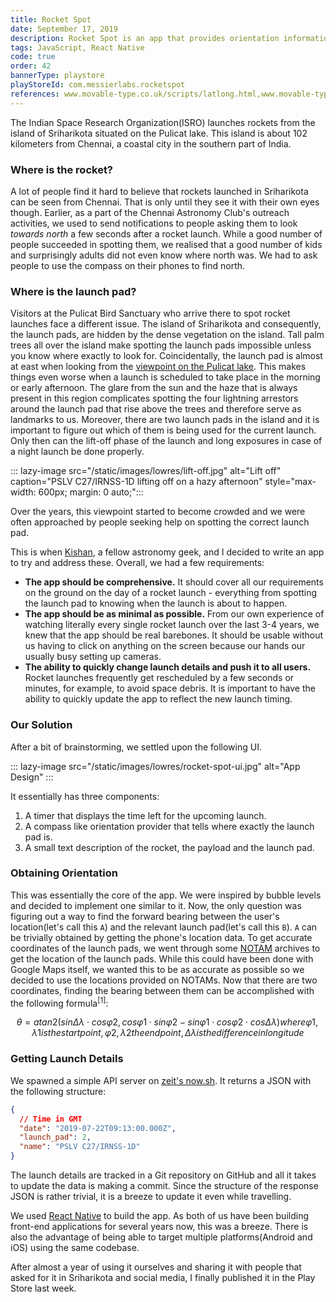 ```yaml
---
title: Rocket Spot
date: September 17, 2019
description: Rocket Spot is an app that provides orientation information based on your current location to spot rockets launched from Satish Dhawan Space Center, Sriharikota (SDSC-SHAR).
tags: JavaScript, React Native
code: true
order: 42
bannerType: playstore
playStoreId: com.messierlabs.rocketspot
references: www.movable-type.co.uk/scripts/latlong.html,www.movable-type.co.uk/scripts/latlong.html
---
```


The Indian Space Research Organization(ISRO) launches rockets from the island of
Sriharikota situated on the Pulicat lake. This island is about 102 kilometers from Chennai, a coastal city
in the southern part of India.

### **Where is the rocket?**

A lot of people find it hard to believe that rockets launched in Sriharikota can be seen from Chennai.
That is only until they see it with their own eyes though. Earlier, as a part of the Chennai Astronomy Club's outreach
activities, we used to send notifications to people asking them to look *towards north* a few seconds
after a rocket launch. While a good number of people succeeded in spotting them, we realised
that a good number of kids and surprisingly adults did not even know where north was. We had to ask people to use the compass
on their phones to find north.

### **Where is the launch pad?**

Visitors at the Pulicat Bird Sanctuary who arrive there to spot rocket launches face a different issue.
The island of Sriharikota and consequently, the launch pads, are hidden by the dense vegetation on the island.
Tall palm trees all over the island make spotting the launch pads impossible unless you know where exactly to
look for. Coincidentally, the launch pad is almost at east when looking from the
[viewpoint on the Pulicat lake](/seeing-indian-rocket-launches/).
This makes things even worse when a launch is scheduled to take place in the morning or early afternoon.
The glare from the sun and the haze that is always present in this region complicates spotting the four
lightning arrestors around the launch pad that rise above the trees and therefore serve as landmarks to us.
Moreover, there are two launch pads in the island and it is important to figure out which of them is being
used for the current launch. Only then can the lift-off phase of the launch and long exposures in case of
a night launch be done properly.

::: lazy-image src="/static/images/lowres/lift-off.jpg" alt="Lift off" caption="PSLV C27/IRNSS-1D lifting off on a hazy afternoon" style="max-width: 600px; margin: 0 auto;":::

Over the years, this viewpoint started to become crowded and we were often approached by people seeking
help on spotting the correct launch pad.

This is when [Kishan](https://twitter.com/heykishan), a fellow astronomy geek, and I decided to write an app
to try and address these. Overall, we had a few requirements:

* **The app should be comprehensive.** It should cover all our requirements on the ground on the day of
  a rocket launch - everything from spotting the launch pad to knowing when the launch is about to happen.
* **The app should be as minimal as possible.** From our own experience of watching literally every single
  rocket launch over the last 3-4 years, we knew that the app should be real barebones. It should be usable without
  us having to click on anything on the screen because our hands our usually busy setting up cameras.
* **The ability to quickly change launch details and push it to all users.** Rocket launches frequently get rescheduled by a few
  seconds or minutes, for example, to avoid space debris. It is important to have the ability to quickly update the app
  to reflect the new launch timing.

### **Our Solution**

After a bit of brainstorming, we settled upon the following UI.

::: lazy-image src="/static/images/lowres/rocket-spot-ui.jpg" alt="App Design" :::

It essentially has three components:

1) A timer that displays the time left for the upcoming launch.
2) A compass like orientation provider that tells where exactly the launch pad is.
3) A small text description of the rocket, the payload and the launch pad.

### **Obtaining Orientation**

This was essentially the core of the app. We were inspired by bubble levels and decided to implement one
similar to it. Now, the only question was figuring out a way to find the forward bearing between the user's
location(let's call this `A`) and the relevant launch pad(let's call this `B`). `A` can be trivially obtained
by getting the phone's location data. To get accurate coordinates of the launch pads, we went through some
[NOTAM](https://www.notams.faa.gov/dinsQueryWeb/) archives to get the location of the launch pads. While this
could have been done with Google Maps itself, we wanted this to be as accurate as possible so we decided to use
the locations provided on NOTAMs. Now that there are two coordinates, finding the bearing between them can be
accomplished with the following formula<sup>[1]</sup>:

```math
θ = atan2(sin Δλ ⋅ cos φ2, cos φ1 ⋅ sin φ2 − sin φ1 ⋅ cos φ2 ⋅ cos Δλ )

where φ1, λ1 is the start point, φ2, λ2 the end point, Δλ is the difference in longitude
```

### **Getting Launch Details**

We spawned a simple API server on [zeit's now.sh](https://zeit.co/home).
It returns a JSON with the following structure:

```json
{
  // Time in GMT
  "date": "2019-07-22T09:13:00.000Z",
  "launch_pad": 2,
  "name": "PSLV C27/IRNSS-1D"
}
```

The launch details are tracked in a Git repository on GitHub and all it takes to
update the data is making a commit. Since the structure of the response JSON is rather
trivial, it is a breeze to update it even while travelling. 

We used [React Native](https://facebook.github.io/react-native/) to build the app. As both of us
have been building front-end applications for several years now, this was a breeze. There is also
the advantage of being able to target multiple platforms(Android and iOS) using the same codebase.

After almost a year of using it ourselves and sharing it with people that asked for it in Sriharikota
and social media, I finally published it in the Play Store last week.
